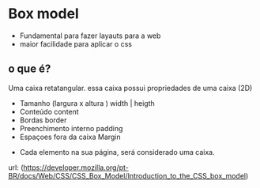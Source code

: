 # Box model 

- Fundamental para fazer layauts para a web
- maior facilidade para aplicar o css

## o que é?

Uma caixa retatangular. 
essa caixa possui propriedades de uma caixa (2D)

- Tamanho (largura x altura )    width | heigth
- Conteúdo                       content
- Bordas                         border 
- Preenchimento interno          padding
- Espaçoes fora da caixa         Margin

* Cada elemento na sua página, será considerado uma caixa.

url: (https://developer.mozilla.org/pt-BR/docs/Web/CSS/CSS_Box_Model/Introduction_to_the_CSS_box_model)
